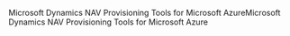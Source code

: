 <span data-ttu-id="34e7f-101">Microsoft Dynamics NAV Provisioning Tools for Microsoft Azure</span><span class="sxs-lookup"><span data-stu-id="34e7f-101">Microsoft Dynamics NAV Provisioning Tools for Microsoft Azure</span></span>
